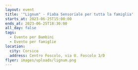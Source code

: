 ```yaml
---
layout: event
title: '"Lignum" - Fiaba Sensoriale per tutta la famiglia'
starts_at: 2023-06-25T15:00:00
ends_at: 2023-06-25T18:30:00
all_day: false
tags:
  - Evento per Bambini
  - Evento per famiglie
location:
  city: Corsico
  address: Centro Foscolo, via U. Foscolo 3/D
flyer: images/uploads/lignum.png
---
```

